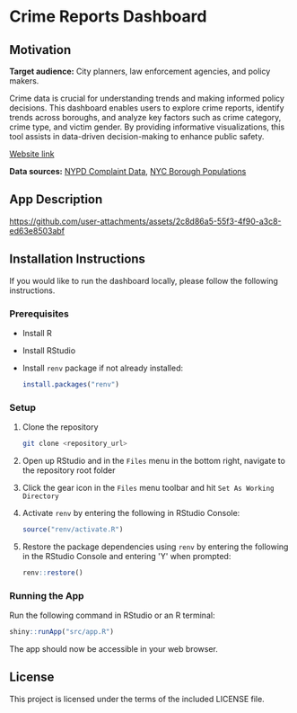# Crime Reports Dashboard

## Motivation

**Target audience:** City planners, law enforcement agencies, and policy makers.

Crime data is crucial for understanding trends and making informed policy decisions. This dashboard enables users to explore crime reports, identify trends across boroughs, and analyze key factors such as crime category, crime type, and victim gender. By providing informative visualizations, this tool assists in data-driven decision-making to enhance public safety.

[Website link](https://01959d2a-620a-67f4-95d2-710f95ae08b0.share.connect.posit.cloud/)

**Data sources:** [NYPD Complaint Data](https://data.cityofnewyork.us/d/qgea-i56i), [NYC Borough Populations](https://www.nyc.gov/assets/planning/download/pdf/planning-level/nyc-population/population-estimates/current-population-estimates-2023-June2024-release.pdf?r=1)

## App Description

https://github.com/user-attachments/assets/2c8d86a5-55f3-4f90-a3c8-ed63e8503abf

## Installation Instructions

If you would like to run the dashboard locally, please follow the following instructions.

### Prerequisites
- Install R
- Install RStudio
- Install `renv` package if not already installed:

  ```r
  install.packages("renv")
  ```

### Setup
1. Clone the repository
   ```sh
   git clone <repository_url>
   ```

2. Open up RStudio and in the `Files` menu in the bottom right, navigate to the repository root folder
3. Click the gear icon in the `Files` menu toolbar and hit `Set As Working Directory`
4. Activate `renv` by entering the following in RStudio Console:
   ```r
   source("renv/activate.R")
   ```
5. Restore the package dependencies using `renv` by entering the following in the RStudio Console and entering 'Y' when prompted:
   ```r
   renv::restore()
   ```

### Running the App
Run the following command in RStudio or an R terminal:
```r
shiny::runApp("src/app.R")
```

The app should now be accessible in your web browser.

## License
This project is licensed under the terms of the included LICENSE file.
